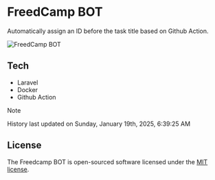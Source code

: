 # FreedCamp BOT

Automatically assign an ID before the task title based on Github Action.

![FreedCamp BOT](https://repository-images.githubusercontent.com/737932867/7d34798b-2680-471c-b089-a78a718d3d6a)

## Tech

- Laravel
- Docker
- Github Action

> [!NOTE]  
> History last updated on Sunday, January 19th, 2025, 6:39:25 AM

## License

The Freedcamp BOT is open-sourced software licensed under the [MIT license](https://opensource.org/licenses/MIT).
